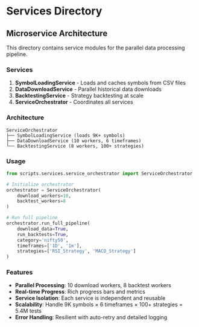 # Services Directory

## Microservice Architecture

This directory contains service modules for the parallel data processing pipeline.

### Services

1. **SymbolLoadingService** - Loads and caches symbols from CSV files
2. **DataDownloadService** - Parallel historical data downloads  
3. **BacktestingService** - Strategy backtesting at scale
4. **ServiceOrchestrator** - Coordinates all services

### Architecture

```
ServiceOrchestrator
├── SymbolLoadingService (loads 9K+ symbols)
├── DataDownloadService (10 workers, 6 timeframes)
└── BacktestingService (8 workers, 100+ strategies)
```

### Usage

```python
from scripts.services.service_orchestrator import ServiceOrchestrator

# Initialize orchestrator
orchestrator = ServiceOrchestrator(
    download_workers=10,
    backtest_workers=8
)

# Run full pipeline
orchestrator.run_full_pipeline(
    download_data=True,
    run_backtests=True,
    category='nifty50',
    timeframes=['1D', '1m'],
    strategies=['RSI_Strategy', 'MACD_Strategy']
)
```

### Features

- **Parallel Processing**: 10 download workers, 8 backtest workers
- **Real-time Progress**: Rich progress bars and metrics
- **Service Isolation**: Each service is independent and reusable
- **Scalability**: Handle 9K symbols × 6 timeframes × 100+ strategies = 5.4M tests
- **Error Handling**: Resilient with auto-retry and detailed logging
